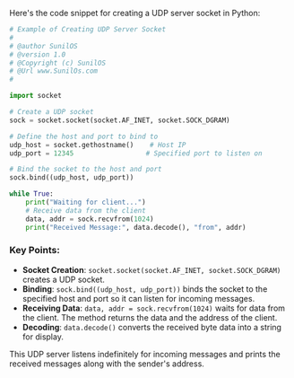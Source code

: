 Here's the code snippet for creating a UDP server socket in Python:

```python
# Example of Creating UDP Server Socket
#
# @author SunilOS  
# @version 1.0
# @Copyright (c) SunilOS  
# @Url www.SunilOs.com
# 

import socket

# Create a UDP socket
sock = socket.socket(socket.AF_INET, socket.SOCK_DGRAM)

# Define the host and port to bind to
udp_host = socket.gethostname()    # Host IP
udp_port = 12345                  # Specified port to listen on

# Bind the socket to the host and port
sock.bind((udp_host, udp_port))

while True:
    print("Waiting for client...")
    # Receive data from the client
    data, addr = sock.recvfrom(1024)
    print("Received Message:", data.decode(), "from", addr)
```

### Key Points:
- **Socket Creation**: `socket.socket(socket.AF_INET, socket.SOCK_DGRAM)` creates a UDP socket.
- **Binding**: `sock.bind((udp_host, udp_port))` binds the socket to the specified host and port so it can listen for incoming messages.
- **Receiving Data**: `data, addr = sock.recvfrom(1024)` waits for data from the client. The method returns the data and the address of the client.
- **Decoding**: `data.decode()` converts the received byte data into a string for display.

This UDP server listens indefinitely for incoming messages and prints the received messages along with the sender's address.

